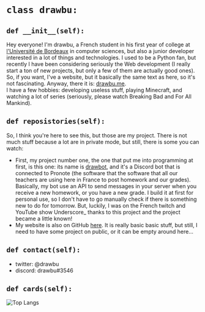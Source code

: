 # `class drawbu:`

## `def __init__(self):`

Hey everyone! I'm drawbu, a French student in his first year of college at [l'Université de Bordeaux](http://u-bordeaux.fr) in computer sciences, but also a junior developer interested in a lot of things and technologies. I used to be a Python fan, but recently I have been considering seriously the Web development (I really start a ton of new projects, but only a few of them are actually good ones). So, if you want, I've a website, but it basically the same text as here, so it's not fascinating. Anyway, there it is: [drawbu.me](https://drawbu.me). <br/>
I have a few hobbies: developing useless stuff, playing Minecraft, and watching a lot of series (seriously, please watch Breaking Bad and For All Mankind).

## `def reposistories(self):`

So, I think you're here to see this, but those are my project. There is not much stuff because a lot are in private mode, but still, there is some you can watch: <br/>
- First, my project number one, the one that put me into programming at first, is this one: its name is [drawbot](https://github.com/drawbu/drawbot), and it's a Discord bot that is connected to Pronote (the software that the software that all our teachers are using here in France to post homework and our grades). Basically, my bot use an API to send messages in your server when you receive a new homework, or you have a new grade. I build it at first for personal use, so I don't have to go manually check if there is something new to do for tomorrow. But, luckily, I was on the French twitch and YouTube show Underscore_ thanks to this project and the project became a little known!
- My website is also on GitHub [here](https://github.com/drawbu/drawbu.me). It is really basic basic stuff, but still, I need to have some project on public, or it can be empty around here... 


## `def contact(self):`

- twitter: @drawbu
- discord: drawbu#3546


## `def cards(self):`

![Top Langs](https://github-readme-stats.vercel.app/api/top-langs/?username=drawbu&layout=compact&theme=onedark)
